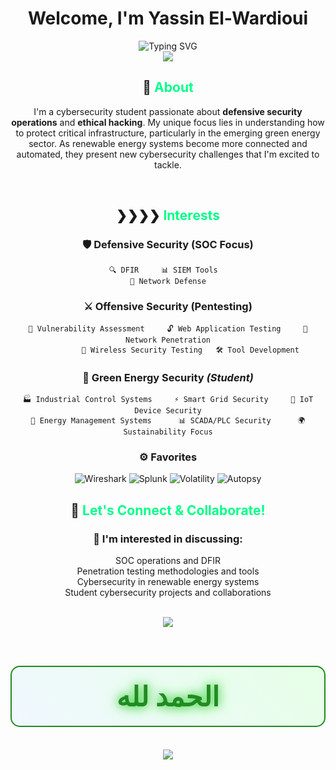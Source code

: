 # <div align="center">Welcome, I'm Yassin El-Wardioui</div>

<div align="center">
  <img src="https://readme-typing-svg.herokuapp.com?font=Orbitron&size=24&duration=3000&pause=1000&color=00FF88&center=true&vCenter=true&width=600&lines=Cybersecurity+Student+%26+Enthusiast;SOC+Analyst+%7C+Penetration+Tester;Securing+Green+Infrastructure;Learning%2C+Practicing%2C+Defending" alt="Typing SVG" />
</div>

<div align="center">
  <img src="https://capsule-render.vercel.app/api?type=waving&color=gradient&customColorList=12,20,22,25,30&height=120&section=header&text=&fontSize=0&animation=fadeIn" />
</div>
<div align="center">
  
## 🎯 <span style="color: #00ff88;">About</span>

I'm a cybersecurity student passionate about **defensive security operations** and **ethical hacking**. My unique focus lies in understanding how to protect critical infrastructure, particularly in the emerging green energy sector. As renewable energy systems become more connected and automated, they present new cybersecurity challenges that I'm excited to tackle.

<br clear="right"/>

## ❯❯❯❯ <span style="color: #00ff88;">Interests</span>

<div align="center">

### 🛡️ **Defensive Security (SOC Focus)**
```
🔍 DFIR     📊 SIEM Tools  
🔗 Network Defense
```

### ⚔️ **Offensive Security (Pentesting)**
```
🎯 Vulnerability Assessment     🔓 Web Application Testing     📡 Network Penetration
          🔐 Wireless Security Testing   🛠️ Tool Development
```

### 🌱 **Green Energy Security** *(Student)*
```
🏭 Industrial Control Systems     ⚡ Smart Grid Security     🌿 IoT Device Security
🔋 Energy Management Systems      📊 SCADA/PLC Security      🌍 Sustainability Focus
```

</div>

<div align="center">

### ⚙️ **Favorites**
![Wireshark](https://img.shields.io/badge/Wireshark-1679A7?style=for-the-badge&logo=wireshark&logoColor=white)
![Splunk](https://img.shields.io/badge/Splunk-000000?style=for-the-badge&logo=splunk&logoColor=white)
![Volatility](https://img.shields.io/badge/Volatility-FF4500?style=for-the-badge&logo=volatility&logoColor=white)
![Autopsy](https://img.shields.io/badge/Autopsy-2C3E50?style=for-the-badge&logo=autopsy&logoColor=white)

</div>

## 🤝 <span style="color: #00ff88;">Let's Connect & Collaborate!</span>

### 💬 **I'm interested in discussing:**
SOC operations and DFIR<br>
Penetration testing methodologies and tools<br>
Cybersecurity in renewable energy systems<br>
Student cybersecurity projects and collaborations<br>

<br>
<a href="https://www.linkedin.com/in/yassin-el-wardioui-34016b332" target="_blank">
  <img src="https://img.shields.io/badge/LinkedIn-Connect%20with%20me-0077B5?style=for-the-badge&logo=linkedin&logoColor=white&labelColor=0077B5&color=004182" />
</a>

<div align="center">
  <h2 style="color: #228B22; text-shadow: 0 0 15px #32CD32, 0 0 25px #90EE90; font-size: 44px; background: linear-gradient(45deg, #f0f8ff, #e6ffe6); padding: 20px; border-radius: 15px; border: 2px solid #228B22;">
    الحمد لله
  </h2>
</div>

<div align="center">
  <img src="https://capsule-render.vercel.app/api?type=waving&color=gradient&customColorList=0,2,2,5,30&height=100&section=footer&text=&fontSize=0" />

</div>
